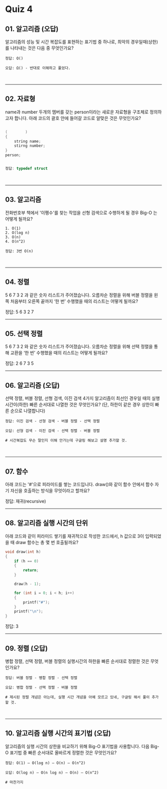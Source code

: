 # **Quiz 4**
## 01. 알고리즘 (오답)
알고리즘의 성능 및 시간 복잡도를 표현하는 표기법 중 하나로, 최악의 경우일때(상한)를 나타내는 것은 다음 중 무엇인가요?

```
정답: O()

오답: Ω() - 반대로 이해하고 풀었다.
```
<br>

***
## 02. 자료형
name과 number 두개의 멤버를 갖는 person이라는 새로운 자료형을 구조체로 정의하고자 합니다. 아래 코드의 괄호 안에 들어갈 코드로 알맞은 것은 무엇인가요?

```c

(        )
{
    string name;
    stirng number;
}
person;


정답: typedef struct
```
<br>

***
## 03. 알고리즘
전화번호부 책에서 '이펭수'를 찾는 작업을 선형 검색으로 수행하게 될 경우 Big-O 는 어떻게 될까요?

```
1. O(1)
2. O(log n)
3. O(n) 
4. O(n^2)

정답: 3번 O(n) 
```
<br>


***
## 04. 정렬
5 6 7 3 2 과 같은 숫자 리스트가 주어졌습니다. 오름차순 정렬을 위해 버블 정렬을 왼쪽 처음부터 오른쪽 끝까지 ‘한 번’ 수행했을 때의 리스트는 어떻게 될까요?

정답: 5 6 3 2 7
<br>


***
## 05. 선택 정렬
5 6 7 3 2 와 같은 숫자 리스트가 주어졌습니다. 오름차순 정렬을 위해 선택 정렬을 통해 교환을 ‘한 번’ 수행했을 때의 리스트는 어떻게 될까요?

정답: 2 6 7 3 5
<br>

***
## 06. 알고리즘 (오답)
선택 정렬, 버블 정렬, 선형 검색, 이진 검색 4가지 알고리즘이 최선인 경우일 때의 실행시간이(하한) 빠른 순서대로 나열한 것은 무엇인가요? (단, 하한이 같은 경우 상한이 빠른 순으로 나열합니다)

```
정답: 이진 검색 - 선형 검색 - 버블 정렬 - 선택 정렬

오답: 선형 검색 - 이진 검색 - 선택 정렬 - 버블 정렬

# 시간복잡도 무슨 말인지 이해 안가는데 구글링 해보고 설명 추가할 것.
```
<br>

***
## 07. 함수
아래 코드는 '#'으로 피라미드를 쌓는 코드입니다. draw()와 같이 함수 안에서 함수 자기 자신을 호출하는 방식을 무엇이라고 할까요?

정답: 재귀(recursive)
<br>

***
## 08. 알고리즘 실행 시간의 단위
아래 코드와 같이 피라미드 쌓기를 재귀적으로 작성한 코드에서, h 값으로 3이 입력되었을 때 draw 함수는 총 몇 번 호출될까요?

```c
void draw(int h)
{
    if (h == 0)
    {
        return;
    }

    draw(h - 1);

    for (int i = 0; i < h; i++)
    {
        printf("#");
    }
    printf("\n");
}
```

정답: 3
<br>

***
## 09. 정렬 (오답)
병합 정렬, 선택 정렬, 버블 정렬의 실행시간의 하한을 빠른 순서대로 정렬한 것은 무엇인가요?

```
정답: 버블 정렬 - 병합 정렬 - 선택 정렬

오답: 병합 정렬 - 선택 정렬 - 버블 정렬

# 제시된 정렬 개념은 아는데, 실행 시간 개념을 아예 모르고 있네, 구글링 해서 풀이 추가할 것.
```
<br>

***
## 10. 알고리즘 실행 시간의 표기법 (오답)
알고리즘의 실행 시간의 상한을 비교하기 위해 Big-O 표기법을 사용합니다. 다음 Big-O 표기법 중 빠른 순서대로 올바르게 정렬한 것은 무엇인가요?

```
정답: O(1) – O(log n) – O(n) – O(n^2)

오답: O(log n) – O(n log n) – O(n) – O(n^2)

# 마찬가지
```



